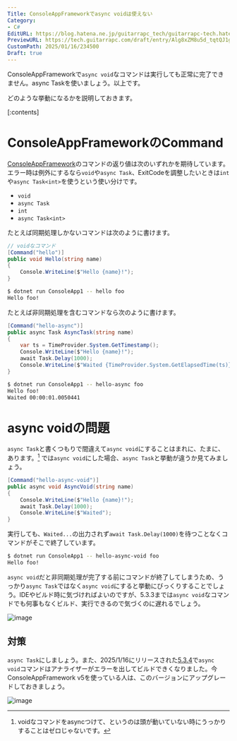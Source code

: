 ```yaml
---
Title: ConsoleAppFrameworkでasync voidは使えない
Category:
- C#
EditURL: https://blog.hatena.ne.jp/guitarrapc_tech/guitarrapc-tech.hatenablog.com/atom/entry/6802418398320422256
PreviewURL: https://tech.guitarrapc.com/draft/entry/Alg8xZM8u5d_tqtQJ1gPd1gbHT8
CustomPath: 2025/01/16/234500
Draft: true
---
```


ConsoleAppFrameworkで`async void`なコマンドは実行しても正常に完了できません。async Taskを使いましょう。以上です。

どのような挙動になるかを説明しておきます。

[:contents]

# ConsoleAppFrameworkのCommand

[ConsoleAppFramework](https://github.com/Cysharp/ConsoleAppFramework)のコマンドの返り値は次のいずれかを期待しています。エラー時は例外にするなら`void`や`async Task`、ExitCodeを調整したいときは`int`や`async Task<int>`を使うという使い分けです。

* `void`
* `async Task`
* `int`
* `async Task<int>`

たとえば同期処理しかないコマンドは次のように書けます。

```cs
// voidなコマンド
[Command("hello")]
public void Hello(string name)
{
    Console.WriteLine($"Hello {name}!");
}
```

```sh
$ dotnet run ConsoleApp1 -- hello foo
Hello foo!
```

たとえば非同期処理を含むコマンドなら次のように書けます。

```cs
[Command("hello-async")]
public async Task AsyncTask(string name)
{
    var ts = TimeProvider.System.GetTimestamp();
    Console.WriteLine($"Hello {name}!");
    await Task.Delay(1000);
    Console.WriteLine($"Waited {TimeProvider.System.GetElapsedTime(ts)}");
}
```

```sh
$ dotnet run ConsoleApp1 -- hello-async foo
Hello foo!
Waited 00:00:01.0050441
```


# async voidの問題

`async Task`と書くつもりで間違えて`async void`にすることはまれに、たまに、あります。[^1]
では`async void`にした場合、`async Task`と挙動が違うか見てみましょう。

```cs
[Command("hello-async-void")]
public async void AsyncVoid(string name)
{
    Console.WriteLine($"Hello {name}!");
    await Task.Delay(1000);
    Console.WriteLine($"Waited");
}
```

実行しても、`Waited...`の出力されず`await Task.Delay(1000)`を待つことなくコマンドがそこで終了しています。

```sh
$ dotnet run ConsoleApp1 -- hello-async-void foo
Hello foo!
```

`async void`だと非同期処理が完了する前にコマンドが終了してしまうため、うっかり`async Task`ではなく`async void`にすると挙動にびっくりすることでしょう。IDEやビルド時に気づければよいのですが、5.3.3までは`async void`なコマンドでも何事もなくビルド、実行できるので気づくのに遅れるでしょう。

![image](https://github.com/user-attachments/assets/c47bca81-cd4d-4916-a1e7-10ccfd96db23)

## 対策

`async Task`にしましょう。また、2025/1/16にリリースされた[5.3.4](https://github.com/Cysharp/ConsoleAppFramework/releases/tag/5.3.4)で`async void`コマンドはアナライザーがエラーを出してビルドできくなりました。今ConsoleAppFramework v5を使っている人は、このバージョンにアップグレードしておきましょう。

![image](https://github.com/user-attachments/assets/ac48215f-4452-4e14-855a-c2027221a21e)

[^1]: voidなコマンドをasyncつけて、というのは頭が動いていない時にうっかりすることはゼロじゃないです。
